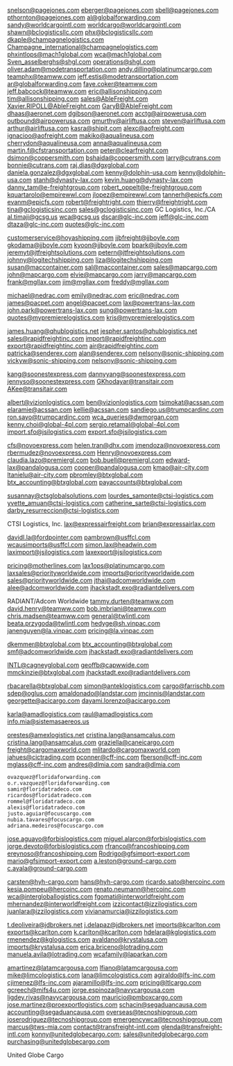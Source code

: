 snelson@pagejones.com
eberger@pagejones.com
sbell@pagejones.com
pthornton@pagejones.com
al@globalforwarding.com
sandy@worldcargointl.com
worldcargo@worldcargointl.com
shawn@bclogisticsllc.com
phx@bclogisticsllc.com
dkaple@champagnelogistics.com
Champagne_international@champagnelogistics.com
phxintlops@mach1global.com
wca@mach1global.com
Sven_asselberghs@shgl.com
operations@shgl.com
oliver.adam@modetransportation.com
andy.dilling@platinumcargo.com
teamphx@teamww.com
jeff.estis@modetransportation.com
ar@globalforwarding.com
faye.coker@teamww.com
jeff.babcock@teamww.com
eric@allisonshipping.com
tim@allisonshipping.com
sales@AbleFreight.com
Xavier.RIPOLL@AbleFreight.com
GaryB@AbleFreight.com
dhaas@aeronet.com
dgibson@aeronet.com
acctg@airpowerusa.com
outbound@airpowerusa.com
gmurthy@airliftusa.com
steven@airliftusa.com
arthur@airliftusa.com
kasra@shipit.com
alexc@aofreight.com
ignacioo@aofreight.com
makiko@aqualineusa.com
cherrydon@aqualineusa.com
anna@aqualineusa.com
martin.f@cfstransportation.com
peter@clearfreight.com
dsimon@coppersmith.com
bshaida@coppersmith.com
larry@cutrans.com
bonnie@cutrans.com
raj.dias@dgxglobal.com
daniela.gonzalez@dgxglobal.com
kenny@dolphin-usa.com
kenny@dolphin-usa.com
stanh@dynasty-lax.com
kevin.huang@dynasty-lax.com
danny_tam@e-freightgroup.com
robert_oppelt@e-freightgroup.com
kquartarolo@empirewwl.com
jlopez@empirewwl.com
tannerh@epicfs.com
evanm@epicfs.com
robert@freightright.com
thierry@freightright.com
tina@gclogisticsinc.com
sales@gclogisticsinc.com
GC Logistics, Inc./CA
al.timaji@gcsg.us
wca@gcsg.us
dscar@glc-inc.com
	jeff@glc-inc.com
  	dtaza@glc-inc.com
    	quotes@glc-inc.com
      
customerservice@hoyashipping.com
jjbfreight@jjboyle.com
gkodama@jjboyle.com
kyoon@jjboyle.com
bpark@jjboyle.com
jeremyt@jtfreightsolutions.com
petern@jtfreightsolutions.com
johnny@logitechshipping.com
liza@logitechshipping.com
susan@maccontainer.com
sal@maccontainer.com
sales@mapcargo.com
john@mapcargo.com
elvie@mapcargo.com
jarry@mapcargo.com
frank@mgllax.com
jim@mgllax.com
freddy@mgllax.com

michael@nedrac.com
emily@nedrac.com
eric@nedrac.com
james@pacpet.com
angel@pacpet.com
lax@powertrans-lax.com
john.park@powertrans-lax.com
sung@powertrans-lax.com
quotes@mypremierelogistics.com
kris@mypremierelogistics.com

james.huang@qhublogistics.net
jespher.santos@qhublogistics.net
sales@rapidfreightinc.com
import@rapidfreightinc.com
export@rapidfreightinc.com
air@rapidfreightinc.com
patricka@senderex.com
alan@senderex.com
nelsony@sonic-shipping.com
vickyw@sonic-shipping.com
nelsony@sonic-shipping.com

kang@soonestexpress.com
dannyyang@soonestexpress.com
jennyso@soonestexpress.com
GKhodayar@transitair.com
AKee@transitair.com

albert@vizionlogistics.com
ben@vizionlogistics.com
tsimokat@acssan.com
elaramie@acssan.com
kellie@acssan.com
sandiego.us@trumpcardinc.com
ron.sayo@trumpcardinc.com
wca_queries@dwmorgan.com
kenny.choi@global-4pl.com
sergio.retamal@global-4pl.com
import.sfo@jsilogistics.com
export.sfo@jsilogistics.com

cfs@novoexpress.com
helen.tran@dhx.com
jmendoza@novoexpress.com
rbermudez@novoexpress.com
Henry@novoexpress.com
claudia.lazo@premiergl.com
bob.buell@premiergl.com
edward-lax@pandalogusa.com
cooper@pandalogusa.com
kmao@air-city.com
ltanielu@air-city.com
pbromley@btxglobal.com
btx_accounting@btxglobal.com
payaccounts@btxglobal.com

susannay@ctsglobalsolutions.com
lourdes_samonte@ctsi-logistics.com
yvette_amuan@ctsi-logistics.com
catherine_sarte@ctsi-logistics.com
darby_resurreccion@ctsi-logistics.com


CTSI Logistics, Inc.
	lax@expressairfreight.com
		brian@expressairlax.com
		
davidl.la@fordpointer.com
pambrown@usffcl.com
wcausimports@usffcl.com 
simon.lax@headwin.com
laximport@jsilogistics.com
laxexport@jsilogistics.com

pricing@motherlines.com
lax1ops@platinumcargo.com
laxsales@priorityworldwide.com
imports@priorityworldwide.com
sales@priorityworldwide.com
jthai@adcomworldwide.com
alee@adcomworldwide.com
jhackstadt.exo@radiantdelivers.com

RADIANT/Adcom Worldwide
tammy.durten@teamww.com
david.henry@teamww.com
bob.imbriani@teamww.com
chris.madsen@teamww.com
general@twlintl.com
beata.przygoda@twlintl.com
hedyge@sh.vinpac.com
janenguyen@la.vinpac.com
pricing@la.vinpac.com

dkemmer@btxglobal.com
btx_accounting@btxglobal.com
	smf@adcomworldwide.com
	jhackstadt.exo@radiantdelivers.com
	

INTL@cagneyglobal.com
geoffb@capwwide.com
mmckinzie@btxglobal.com
jhackstadt.exo@radiantdelivers.com


rbacarella@btxglobal.com
simon@anteklogistics.com
cargo@farrischb.com
sdep@oglus.com
amaldonado@landstar.com
jmcinnis@landstar.com
georgette@acicargo.com
dayami.lorenzo@acicargo.com

karla@amadlogistics.com
raul@amadlogistics.com
info.mia@sistemasaereos.us

orestes@amexlogistics.net
cristina.lang@ansamcalus.com
cristina.lang@ansamcalus.com
graziella@caneicargo.com
freight@cargomaxworld.com
mlitardo@cargomaxworld.com
jahues@cictrading.com
pconner@cff-inc.com
fberson@cff-inc.com
mglass@cff-inc.com
andres@dlmia.com
sandra@dlmia.com

	ovazquez@floridaforwarding.com
	o.r.vazquez@floridaforwarding.com
	samir@floridatradeco.com
	ricardos@floridatradeco.com
	rommel@floridatradeco.com
	alexis@floridatradeco.com
	justo.aguiar@focuscargo.com
	nubia.tavares@focuscargo.com
	adriana.medeiros@focuscargo.com

jose.aguayo@forbislogistics.com
miguel.alarcon@forbislogistics.com
jorge.devoto@forbislogistics.com
rfranco@francoshipping.com
ereynoso@francoshipping.com
Rodrigo@gfsimport-export.com
mario@gfsimport-export.com
a.leston@ground-cargo.com
c.ayala@ground-cargo.com


carsten@hyh-cargo.com
hans@hyh-cargo.com
ricardo.sato@hercoinc.com
kesia.pompeu@hercoinc.com
renato.neumann@hercoinc.com
wca@intergloballogistics.com
fgomati@interworldfreight.com
mhernandez@interworldfreight.com
izzicontact@izzilogistics.com
juanlara@izzilogistics.com
vivianamurcia@izzilogistics.com

t.deoliveira@jdbrokers.net
j.delapaz@jdbrokers.net
imports@kcarlton.com
exports@kcarlton.com
k.carlton@kcarlton.com
hdelara@kglogistics.com
rmenendez@kglogistics.com
avaldano@krystalusa.com
imports@krystalusa.com
erica.briceno@lotrading.com
manuela.avila@lotrading.com
wcafamily@laparkan.com


amartinez@latamcargousa.com
lfiano@latamcargousa.com
mike@limcologistics.com
lana@limcologistics.com
agiraldo@lfs-inc.com
cjimenez@lfs-inc.com
ajaramillo@lfs-inc.com
pricing@ltlcargo.com
gcreech@mifs4u.com
jorge.espinoza@navycargousa.com
ligdey.rivas@navycargousa.com
mauricio@pmboxcargo.com
jose.martinez@proexportlogistics.com
schacin@segaduancausa.com
accounting@segaduancausa.com
overseas@tecnoshipgroup.com
joserodriguez@tecnoshipgroup.com
emergencywca@tecnoshipgroup.com
marcus@tws-mia.com
contact@transfreight-intl.com
glenda@transfreight-intl.com
konny@unitedglobecargo.com; 
sales@unitedglobecargo.com
purchasing@unitedglobecargo.com

United Globe Cargo
